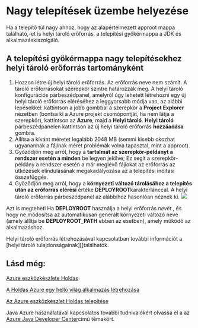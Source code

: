 <properties
    pageTitle="Nagy telepítések üzembe helyezése"
    description="További információ az Azure eszközkészlet használata Holdas nagy telepítések telepítése."
    services=""
    documentationCenter="java"
    authors="rmcmurray"
    manager="wpickett"
    editor=""/>

<tags
    ms.service="multiple"
    ms.workload="na"
    ms.tgt_pltfrm="multiple"
    ms.devlang="Java"
    ms.topic="article"
    ms.date="08/11/2016" 
    ms.author="robmcm"/>

<!-- Legacy MSDN URL = https://msdn.microsoft.com/library/azure/dn268601.aspx -->

# <a name="deploying-large-deployments"></a>Nagy telepítések üzembe helyezése #

Ha a telepítő túl nagy ahhoz, hogy az alapértelmezett approot mappa található,-et is helyi tároló erőforrás, a telepítési gyökérmappa a JDK és alkalmazáskiszolgáló.

## <a name="to-use-a-local-storage-resource-as-the-deployment-root-folder-for-large-deployments"></a>A telepítési gyökérmappa nagy telepítésekhez helyi tároló erőforrás tartományként ##

1. Hozzon létre új helyi tároló erőforrás. Az erőforrás neve nem számít. A tároló erőforrásokat szerepkör szintre határozzák meg. A helyi tároló konfigurációs párbeszédpanel, amelyről úgy lehetett létrehozni egy új helyi tároló erőforrás eléréséhez a leggyorsabb módja van, az alábbi lépésekkel: kattintson a jobb gombbal a szerepkör a **Project Explorer** nézetben (bontsa ki a Azure projekt csomópontját, ha nem látja a szerepkör), kattintson az **Azure**, majd a **Helyi tároló**. **Helyi tároló** párbeszédpanelen kattintson az új helyi tároló erőforrás **hozzáadása** gombra.
1. Állítsa a kívánt méretet legalább 2048 MB (semmi kisebb okozhat ugyanannak a fájlnak méret problémák volna tapasztal, mint a approot).
1. Győződjön meg arról, hogy a **tartalmát az szerepkör-példányt a rendszer esetén a minden** be legyen jelölve; Ez segít a szerepkör-példány a rendszer esetén a már meglévő fájlokat az erőforrás az ütközések elindulásának megakadályozása az a telepítési indítási összefüggés.
1. Győződjön meg arról, hogy a **környezeti változó tárolásához a telepítés után az erőforrás elérési** értéke **DEPLOYROOT**karakterlánccal. A helyi tároló erőforrás párbeszédpanel az alábbihoz hasonlóan néznek ki.
    ![][ic667943]

Azt is megteheti Ha **DEPLOYROOT** használja a helyi erőforrás *nevét* , és hogy ne módosítsa az automatikusan generált környezeti változó neve (amely állítja be **DEPLOYROOT_PATH** ebben az esetben), amely működő az alkalmazáshoz.

Helyi tároló erőforrás létrehozásával kapcsolatban további információt a [helyi tároló tulajdonságainak][]találhatók.

## <a name="see-also"></a>Lásd még: ##

[Azure eszközkészlete Holdas][]

[A Holdas Azure egy helló világ alkalmazás létrehozása][]

[Az Azure eszközkészlet Holdas telepítése][] 

Java Azure használatával kapcsolatos további tudnivalókért olvassa el a az [Azure Java Developer Center][]című témakört.

<!-- URL List -->

[Azure Java Developer Center]: http://go.microsoft.com/fwlink/?LinkID=699547
[Azure eszközkészlete Holdas]: http://go.microsoft.com/fwlink/?LinkID=699529
[A Holdas Azure egy helló világ alkalmazás létrehozása]: http://go.microsoft.com/fwlink/?LinkID=699533
[Az Azure eszközkészlet Holdas telepítése]: http://go.microsoft.com/fwlink/?LinkId=699546
[Helyi tárolási tulajdonságai]: http://go.microsoft.com/fwlink/?LinkID=699525#local_storage_properties

<!-- IMG List -->

[ic667943]: ./media/azure-toolkit-for-eclipse-deploying-large-deployments/ic667943.png
